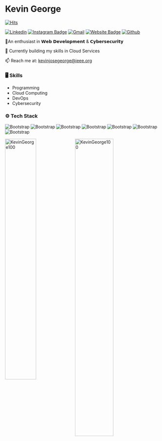# Kevin George

[![Hits](https://hits.seeyoufarm.com/api/count/incr/badge.svg?url=https%3A%2F%2Fgithub.com%2FKevinGeorge100%2FKevinGeorge100&count_bg=%2379C83D&title_bg=%23555555&icon=&icon_color=%23E7E7E7&title=Profile+Views&edge_flat=false)](https://hits.seeyoufarm.com)

[![Linkedin](https://img.shields.io/badge/-LinkedIn-blue?style=flat&logo=Linkedin&logoColor=white)](https://www.linkedin.com/in/kwingeorge/)
[![Instagram Badge](https://img.shields.io/badge/-Instagram-purple?logo=instagram&logoColor=white&link=https://instagram.com/kwin.george/)](https://www.instagram.com/kwin.george)
[![Gmail](https://img.shields.io/badge/-Gmail-c14438?style=flat&logo=Gmail&logoColor=white)](mailto:kevinjosegeorge@ieee.org)
[![Website Badge](https://img.shields.io/badge/-Website-c14438?style=flat&logo=Google-Chrome&logoColor=white&link=https://linktr.ee/kevingeorge1)](https://linktr.ee/kevingeorge1)
[![Github](https://img.shields.io/github/followers/KevinGeorge100?label=Follow&style=social)](https://github.com/KevinGeorge100)

📍An enthusiast in 𝗪𝗲𝗯 𝗗𝗲𝘃𝗲𝗹𝗼𝗽𝗺𝗲𝗻𝘁 & 𝗖𝘆𝗯𝗲𝗿𝘀𝗲𝗰𝘂𝗿𝗶𝘁𝘆

🌱 Currently building my skills in Cloud Services 

 📫 Reach me at: kevinjosegeorge@ieee.org

### 🖥 Skills

- Programming 
- Cloud Computing 
- DevOps
- Cybersecurity 
### ⚙️ Tech Stack

![Bootstrap](https://img.shields.io/badge/-Python-05122A?style=social&logo=Python&color=d82d0b) ![Bootstrap](https://img.shields.io/badge/-C%23-05122A?style=social&logo=C#&color=d82d0b) ![Bootstrap](https://img.shields.io/badge/-Java-05122A?style=social&logo=Java&color=d82d0b) ![Bootstrap](https://img.shields.io/badge/-Kubernetes-05122A?style=social&logo=Kubernetes&color=d82d0b) ![Bootstrap](https://img.shields.io/badge/-MySQL-05122A?style=social&logo=MySQL&color=d82d0b) ![Bootstrap](https://img.shields.io/badge/-Django-05122A?style=social&logo=Django&color=d82d0b) ![Bootstrap](https://img.shields.io/badge/-Visual%20Studio%20Code-05122A?style=social&logo=Visual-Studio-Code&color=d82d0b)

<div>
  <img width="45%" align="left" src="https://github-readme-stats.vercel.app/api/top-langs?username=KevinGeorge100&show_icons=true&locale=en&layout=compact" alt="KevinGeorge100" />
  <img width="50%"  src="https://github-readme-streak-stats.herokuapp.com/?user=KevinGeorge100&" alt="KevinGeorge100" />
</div>

